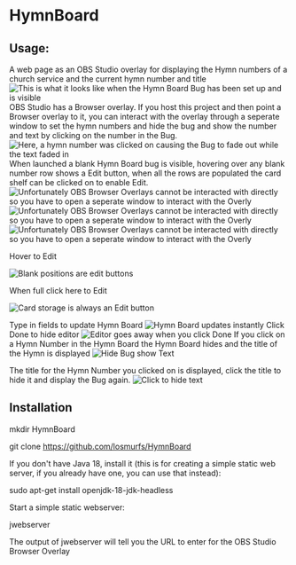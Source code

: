# HymnBoard
## Usage:
A web page as an OBS Studio overlay for displaying the Hymn numbers of a church service and the current hymn number and title
![This is what it looks like when the Hymn Board Bug has been set up and is visible](docs/images/HymnBoardBug.jpg)
OBS Studio has a Browser overlay.  If you host this project and then point a Browser overlay to it, you can interact with the overlay through a seperate window to set the hymn numbers and hide the bug and show the number and text by clicking on the number in the Bug.
![Here, a hymn number was clicked on causing the Bug to fade out while the text faded in](docs/images/HymnNumberAndTitleOverlay.jpg)
When launched a blank Hymn Board bug is visible, hovering over any blank number row shows a Edit button, when all the rows are populated the card shelf can be clicked on to enable Edit.
![Unfortunately OBS Browser Overlays cannot be interacted with directly so you have to open a seperate window to interact with the Overly](docs/images/HymnBoardUI.jpg)
![Unfortunately OBS Browser Overlays cannot be interacted with directly so you have to open a seperate window to interact with the Overly](docs/images/HowToAddOverLayToOBS.jpg)
![Unfortunately OBS Browser Overlays cannot be interacted with directly so you have to open a seperate window to interact with the Overly](docs/images/HowToInteract.jpg)

Hover to Edit

![Blank positions are edit buttons](docs/images/HoverToEdit.jpg)

When full click here to Edit

![Card storage is always an Edit button](docs/images/HoverHereToEditWhenHymnBoardIsFull.jpg)

Type in fields to update Hymn Board
![Hymn Board updates instantly](docs/images/TypingPutsNumberCardsInNumberBoard.jpg)
Click Done to hide editor
![Editor goes away when you click Done](docs/images/ClickDoneToHideEntryFields.jpg)
If you click on a Hymn Number in the Hymn Board the Hymn Board hides and the title of the Hymn is displayed
![Hide Bug show Text](docs/images/ClickHymnNumberToHideHymnBoardAndDisplayHymnTitle.jpg)

The title for the Hymn Number you clicked on is displayed, click the title to hide it and display the Bug again.
![Click to hide text](docs/images/ClickHymnTitleToHideItAndShowHymnBoard.jpg)

## Installation
mkdir HymnBoard

git clone https://github.com/losmurfs/HymnBoard

If you don't have Java 18, install it (this is for creating a simple static web server, if you already have one, you can use that instead):

sudo apt-get install openjdk-18-jdk-headless

Start a simple static webserver:

jwebserver

The output of jwebserver will tell you the URL to enter for the OBS Studio Browser Overlay
